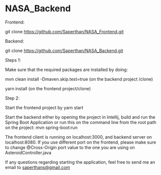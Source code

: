 # NASA_Backend

Frontend: 

git clone https://github.com/Saperthan/NASA_Frontend.git


Backend: 

git clone https://github.com/Saperthan/NASA_Backend.git


Steps 1: 

Make sure that the required packages are installed by doing:

mvn clean install -Dmaven.skip.test=true (on the backend project /clone)

yarn install (on the frontend project/clone)

Step 2:

Start the frontend project by yarn start

Start the backend either by opening the project in Intellij, build and run the Spring Boot Application or 
run this on the command line from the root path on the project: mvn spring-boot:run


The frontend client is running on localhost:3000, and backend server on localhost:8080. If you use different port on the frontend, please make sure to change @Cross-Origin port value to the one you are using on AsteroidController.java

If any questions regarding starting the application, feel free to send me an email to saperthans@gmail.com



